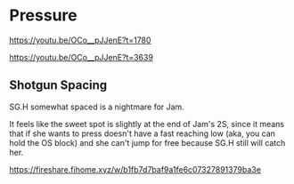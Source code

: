 # Pressure

https://youtu.be/OCo__pJJenE?t=1780


https://youtu.be/OCo__pJJenE?t=3639

## Shotgun Spacing

SG.H somewhat spaced is a nightmare for Jam.

It feels like the sweet spot is slightly at the end of Jam's 2S, since it means that if she wants to press doesn't have a fast reaching low (aka, you can hold the OS block) and she can't jump for free because SG.H still will catch her.

https://fireshare.fihome.xyz/w/b1fb7d7baf9a1fe6c07327891379ba3e
